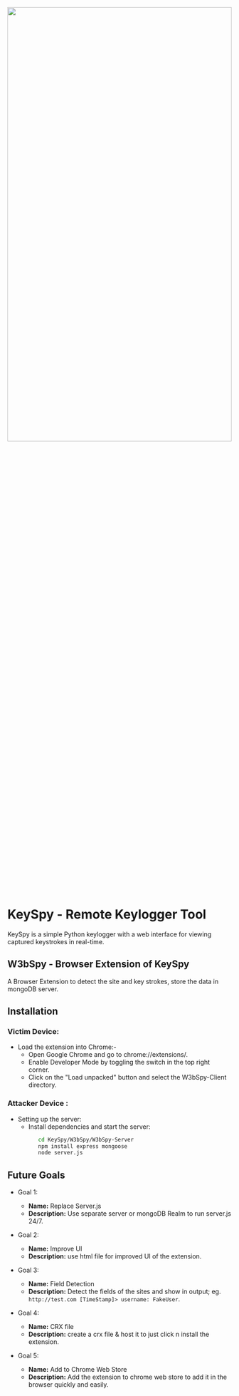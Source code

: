 <p align="center"><a href="https://github.com/3rr0r-505/KeySpy"><img alt="" src="https://github.com/3rr0r-505/KeySpy/blob/main/img/KeySpy-cover.png?raw=true"  height="50%" width="100%"/></a></p>

<p align="center"> 
<a href="https://nodejs.org/en"><img alt="" src="https://img.shields.io/badge/JavaScript-Latest-yellow?logo=javascript&logoColor=yellow"/></a>
&nbsp;
<a href="https://nodejs.org/en"><img alt="" src="https://img.shields.io/badge/Node.js-v16.4.0-339933?logo=node.js"/></a>
&nbsp;
<a href="https://nodejs.org/en"><img alt="" src="https://img.shields.io/badge/Mongoose-v5.13.12-brown?logo=mongoose&logoColor=brown"/></a>
&nbsp;
<a href="https://nodejs.org/en"><img alt="" src="https://img.shields.io/badge/Express-v4.17.1-929292?logo=express&logoColor=white"/></a>
&nbsp;
<a href="https://www.mongodb.com/"><img alt="" src="https://img.shields.io/badge/MongoDB%20Atlas-v4.4.6-009441?logo=mongodb&logoColor=009441"/></a>
&nbsp;
<a href="https://www.microsoft.com/en-us/windows?r=1"><img alt="" src="https://img.shields.io/badge/OS-Windows-brighten?logo=windows&label=OS&labelColor=grey&color=blue"/></a><br>
</p>

# KeySpy - Remote Keylogger Tool

KeySpy is a simple Python keylogger with a web interface for viewing captured keystrokes in real-time.

## W3bSpy - Browser Extension of KeySpy

A Browser Extension to detect the site and key strokes, store the data in mongoDB server.

<!--## Features

- Captures keystrokes in the background while running.
- Stores captured keystrokes in a `keylogs.txt` file.
- Displays captured keystrokes in a web interface using Flask.
- Automatically starts the keylogger and web interface upon running the `weblogger.py` script.
- Allows viewing keystrokes from multiple sessions.-->

## Installation
### Victim Device:
  - Load the extension into Chrome:-
      - Open Google Chrome and go to chrome://extensions/.
      - Enable Developer Mode by toggling the switch in the top right corner.
      - Click on the "Load unpacked" button and select the W3bSpy-Client directory.
### Attacker Device :
   - Setting up the server:
      - Install dependencies and start the server:
        ```bash
           cd KeySpy/W3bSpy/W3bSpy-Server
           npm install express mongoose
           node server.js
## Future Goals
- Goal 1:
  - **Name:** Replace Server.js
  - **Description:** Use separate server or mongoDB Realm to run server.js 24/7.

- Goal 2:
  - **Name:** Improve UI
  - **Description:** use html file for improved UI of the extension.

- Goal 3:
  - **Name:** Field Detection
  - **Description:** Detect the fields of the sites and show in output; eg. `http://test.com [TimeStamp]> username: FakeUser`.

- Goal 4:
  - **Name:** CRX file
  - **Description:** create a crx file & host it to just click n install the extension.

- Goal 5:
  - **Name:** Add to Chrome Web Store 
  - **Description:** Add the extension to chrome web store to add it in the browser quickly and easily.
